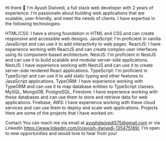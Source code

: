 Hi there 👋
I'm Ayush Dwivedi, a full stack web developer with 2 years of experience. I'm passionate about building web applications that are scalable, user-friendly, and meet the needs of clients. I have expertise in the following technologies:

HTML/CSS: I have a strong foundation in HTML and CSS and can create responsive and accessible web designs.
JavaScript: I'm proficient in vanilla JavaScript and can use it to add interactivity to web pages.
ReactJS: I have experience working with ReactJS and can create complex user interfaces using its component-based architecture.
NestJS: I'm proficient in NestJS and can use it to build scalable and modular server-side applications.
NextJS: I have experience working with NextJS and can use it to create server-side rendered React applications.
TypeScript: I'm proficient in TypeScript and can use it to add static typing and other features to JavaScript applications.
TypeORM: I have experience working with TypeORM and can use it to map database entities to TypeScript classes.
MySQL, MongoDB, PostgreSQL, Firestore: I have experience working with these databases and can use them to store and retrieve data for web applications.
Firebase, AWS: I have experience working with these cloud services and can use them to deploy and scale web applications.
Projects
Here are some of the projects that I have worked on:

Contact 
You can reach me via email at ayushdwivedi575@gmail.com or via LinkedIn https://www.linkedin.com/in/ayush-dwivedi-135475189/. I'm open to new opportunities and would love to hear from you!

